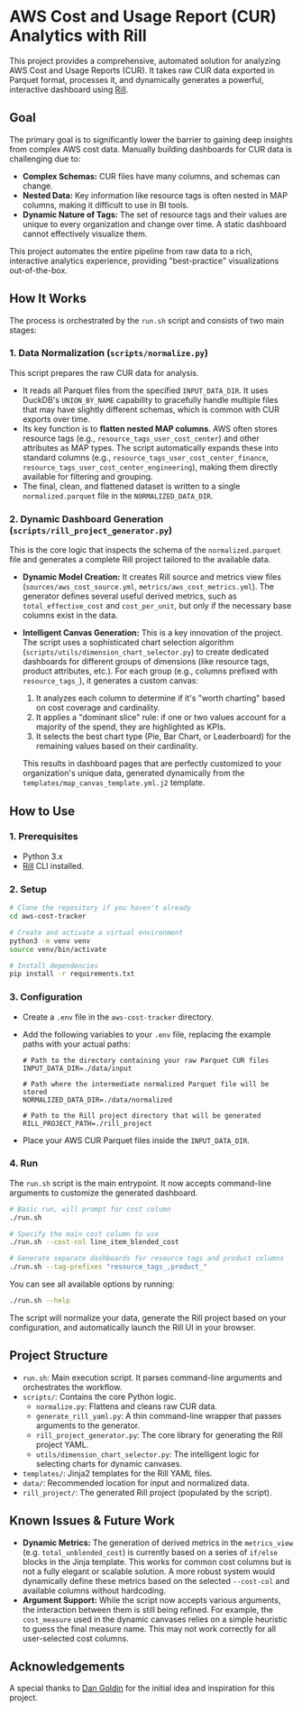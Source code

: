 # AWS Cost and Usage Report (CUR) Analytics with Rill

This project provides a comprehensive, automated solution for analyzing AWS Cost and Usage Reports (CUR). It takes raw CUR data exported in Parquet format, processes it, and dynamically generates a powerful, interactive dashboard using [Rill](https://www.rilldata.com/).

## Goal

The primary goal is to significantly lower the barrier to gaining deep insights from complex AWS cost data. Manually building dashboards for CUR data is challenging due to:

- **Complex Schemas:** CUR files have many columns, and schemas can change.
- **Nested Data:** Key information like resource tags is often nested in MAP columns, making it difficult to use in BI tools.
- **Dynamic Nature of Tags:** The set of resource tags and their values are unique to every organization and change over time. A static dashboard cannot effectively visualize them.

This project automates the entire pipeline from raw data to a rich, interactive analytics experience, providing "best-practice" visualizations out-of-the-box.

## How It Works

The process is orchestrated by the `run.sh` script and consists of two main stages:

### 1. Data Normalization (`scripts/normalize.py`)

This script prepares the raw CUR data for analysis.

- It reads all Parquet files from the specified `INPUT_DATA_DIR`. It uses DuckDB's `UNION_BY_NAME` capability to gracefully handle multiple files that may have slightly different schemas, which is common with CUR exports over time.
- Its key function is to **flatten nested MAP columns**. AWS often stores resource tags (e.g., `resource_tags_user_cost_center`) and other attributes as MAP types. The script automatically expands these into standard columns (e.g., `resource_tags_user_cost_center_finance`, `resource_tags_user_cost_center_engineering`), making them directly available for filtering and grouping.
- The final, clean, and flattened dataset is written to a single `normalized.parquet` file in the `NORMALIZED_DATA_DIR`.

### 2. Dynamic Dashboard Generation (`scripts/rill_project_generator.py`)

This is the core logic that inspects the schema of the `normalized.parquet` file and generates a complete Rill project tailored to the available data.

- **Dynamic Model Creation:** It creates Rill source and metrics view files (`sources/aws_cost_source.yml`, `metrics/aws_cost_metrics.yml`). The generator defines several useful derived metrics, such as `total_effective_cost` and `cost_per_unit`, but only if the necessary base columns exist in the data.

- **Intelligent Canvas Generation:** This is a key innovation of the project. The script uses a sophisticated chart selection algorithm (`scripts/utils/dimension_chart_selector.py`) to create dedicated dashboards for different groups of dimensions (like resource tags, product attributes, etc.). For each group (e.g., columns prefixed with `resource_tags_`), it generates a custom canvas:

  1.  It analyzes each column to determine if it's "worth charting" based on cost coverage and cardinality.
  2.  It applies a "dominant slice" rule: if one or two values account for a majority of the spend, they are highlighted as KPIs.
  3.  It selects the best chart type (Pie, Bar Chart, or Leaderboard) for the remaining values based on their cardinality.

  This results in dashboard pages that are perfectly customized to your organization's unique data, generated dynamically from the `templates/map_canvas_template.yml.j2` template.

## How to Use

### 1. Prerequisites

- Python 3.x
- [Rill](https://docs.rilldata.com/install) CLI installed.

### 2. Setup

```bash
# Clone the repository if you haven't already
cd aws-cost-tracker

# Create and activate a virtual environment
python3 -m venv venv
source venv/bin/activate

# Install dependencies
pip install -r requirements.txt
```

### 3. Configuration

- Create a `.env` file in the `aws-cost-tracker` directory.
- Add the following variables to your `.env` file, replacing the example paths with your actual paths:

  ```
  # Path to the directory containing your raw Parquet CUR files
  INPUT_DATA_DIR=./data/input

  # Path where the intermediate normalized Parquet file will be stored
  NORMALIZED_DATA_DIR=./data/normalized

  # Path to the Rill project directory that will be generated
  RILL_PROJECT_PATH=./rill_project
  ```

- Place your AWS CUR Parquet files inside the `INPUT_DATA_DIR`.

### 4. Run

The `run.sh` script is the main entrypoint. It now accepts command-line arguments to customize the generated dashboard.

```bash
# Basic run, will prompt for cost column
./run.sh

# Specify the main cost column to use
./run.sh --cost-col line_item_blended_cost

# Generate separate dashboards for resource tags and product columns
./run.sh --tag-prefixes "resource_tags_,product_"
```

You can see all available options by running:

```bash
./run.sh --help
```

The script will normalize your data, generate the Rill project based on your configuration, and automatically launch the Rill UI in your browser.

## Project Structure

- `run.sh`: Main execution script. It parses command-line arguments and orchestrates the workflow.
- `scripts/`: Contains the core Python logic.
  - `normalize.py`: Flattens and cleans raw CUR data.
  - `generate_rill_yaml.py`: A thin command-line wrapper that passes arguments to the generator.
  - `rill_project_generator.py`: The core library for generating the Rill project YAML.
  - `utils/dimension_chart_selector.py`: The intelligent logic for selecting charts for dynamic canvases.
- `templates/`: Jinja2 templates for the Rill YAML files.
- `data/`: Recommended location for input and normalized data.
- `rill_project/`: The generated Rill project (populated by the script).

## Known Issues & Future Work

- **Dynamic Metrics:** The generation of derived metrics in the `metrics_view` (e.g. `total_unblended_cost`) is currently based on a series of `if/else` blocks in the Jinja template. This works for common cost columns but is not a fully elegant or scalable solution. A more robust system would dynamically define these metrics based on the selected `--cost-col` and available columns without hardcoding.
- **Argument Support:** While the script now accepts various arguments, the interaction between them is still being refined. For example, the `cost_measure` used in the dynamic canvases relies on a simple heuristic to guess the final measure name. This may not work correctly for all user-selected cost columns.

## Acknowledgements

A special thanks to [Dan Goldin](https://www.linkedin.com/in/dgoldin/) for the initial idea and inspiration for this project.
